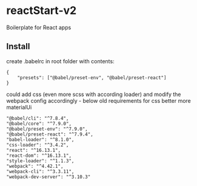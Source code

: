 # reactStart-v2
Boilerplate for React apps
## Install
create .babelrc in root folder with contents:
```
{
    "presets": ["@babel/preset-env", "@babel/preset-react"]
}
```
could add css (even more scss with according loader) and modify the webpack config accordingly - below old requirements for css
better more materialUi
```
"@babel/cli": "^7.8.4",
"@babel/core": "^7.9.0",
"@babel/preset-env": "^7.9.0",
"@babel/preset-react": "^7.9.4",
"babel-loader": "^8.1.0",
"css-loader": "^3.4.2",
"react": "^16.13.1",
"react-dom": "^16.13.1",
"style-loader": "^1.1.3",
"webpack": "^4.42.1",
"webpack-cli": "^3.3.11",
"webpack-dev-server": "^3.10.3"
```
